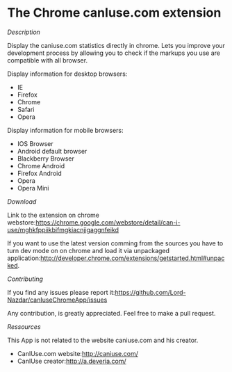 The Chrome canIuse.com extension
================

*Description*

Display the caniuse.com statistics directly in chrome.
Lets you improve your development process by allowing you to check if the markups you use are compatible with all browser.

Display information for desktop browsers:
 * IE
 * Firefox
 * Chrome
 * Safari
 * Opera

Display information for mobile browsers:
 * IOS Browser
 * Android default browser
 * Blackberry Browser
 * Chrome Android
 * Firefox Android
 * Opera
 * Opera Mini

*Download*

Link to the extension on chrome webstore:https://chrome.google.com/webstore/detail/can-i-use/mghkfppiikbifmgkiacnjigaggnfeikd

If you want to use the latest version comming from the sources you have to turn dev mode on on chrome and load it via unpackaged application:http://developer.chrome.com/extensions/getstarted.html#unpacked.

*Contributing*

If you find any issues please report it:https://github.com/Lord-Nazdar/canIuseChromeApp/issues

Any contribution, is greatly appreciated. Feel free to make a pull request.

*Ressources*

This App is not related to the website caniuse.com and his creator.
* CanIUse.com website:http://caniuse.com/
* CanIUse creator:http://a.deveria.com/

